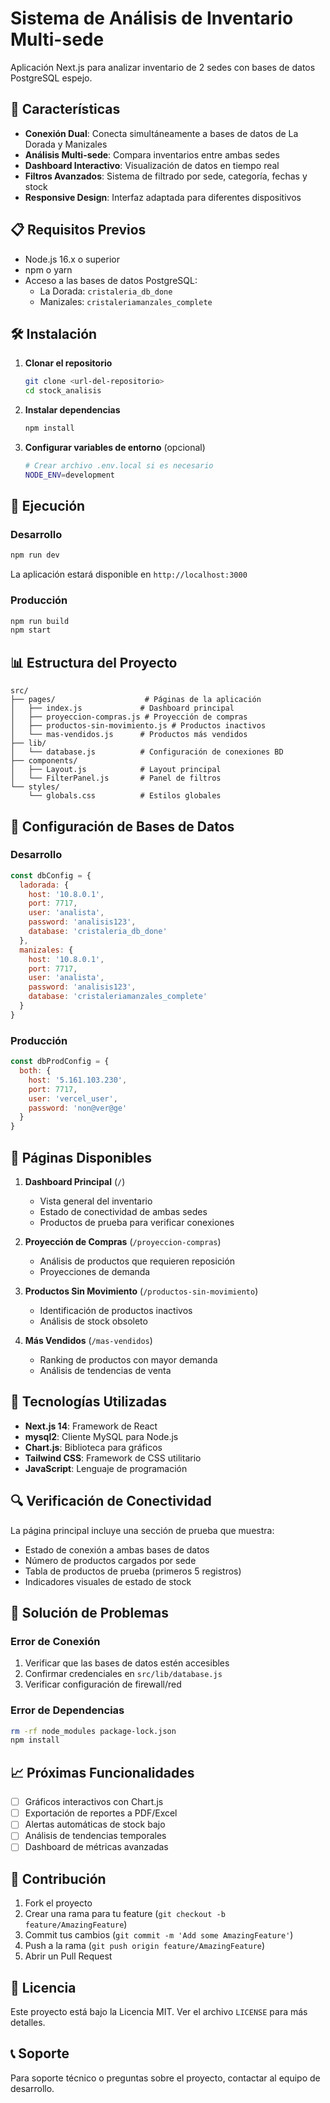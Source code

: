 # Sistema de Análisis de Inventario Multi-sede

Aplicación Next.js para analizar inventario de 2 sedes con bases de datos PostgreSQL espejo.

## 🚀 Características

- **Conexión Dual**: Conecta simultáneamente a bases de datos de La Dorada y Manizales
- **Análisis Multi-sede**: Compara inventarios entre ambas sedes
- **Dashboard Interactivo**: Visualización de datos en tiempo real
- **Filtros Avanzados**: Sistema de filtrado por sede, categoría, fechas y stock
- **Responsive Design**: Interfaz adaptada para diferentes dispositivos

## 📋 Requisitos Previos

- Node.js 16.x o superior
- npm o yarn
- Acceso a las bases de datos PostgreSQL:
  - La Dorada: `cristaleria_db_done`
  - Manizales: `cristaleriamanzales_complete`

## 🛠️ Instalación

1. **Clonar el repositorio**
   ```bash
   git clone <url-del-repositorio>
   cd stock_analisis
   ```

2. **Instalar dependencias**
   ```bash
   npm install
   ```

3. **Configurar variables de entorno** (opcional)
   ```bash
   # Crear archivo .env.local si es necesario
   NODE_ENV=development
   ```

## 🚀 Ejecución

### Desarrollo
```bash
npm run dev
```
La aplicación estará disponible en `http://localhost:3000`

### Producción
```bash
npm run build
npm start
```

## 📊 Estructura del Proyecto

```
src/
├── pages/                    # Páginas de la aplicación
│   ├── index.js             # Dashboard principal
│   ├── proyeccion-compras.js # Proyección de compras
│   ├── productos-sin-movimiento.js # Productos inactivos
│   └── mas-vendidos.js      # Productos más vendidos
├── lib/
│   └── database.js          # Configuración de conexiones BD
├── components/
│   ├── Layout.js            # Layout principal
│   └── FilterPanel.js       # Panel de filtros
└── styles/
    └── globals.css          # Estilos globales
```

## 🔧 Configuración de Bases de Datos

### Desarrollo
```javascript
const dbConfig = {
  ladorada: {
    host: '10.8.0.1',
    port: 7717,
    user: 'analista',
    password: 'analisis123',
    database: 'cristaleria_db_done'
  },
  manizales: {
    host: '10.8.0.1', 
    port: 7717,
    user: 'analista',
    password: 'analisis123',
    database: 'cristaleriamanzales_complete'
  }
}
```

### Producción
```javascript
const dbProdConfig = {
  both: {
    host: '5.161.103.230',
    port: 7717,
    user: 'vercel_user',
    password: 'non@ver@ge'
  }
}
```

## 📱 Páginas Disponibles

1. **Dashboard Principal** (`/`)
   - Vista general del inventario
   - Estado de conectividad de ambas sedes
   - Productos de prueba para verificar conexiones

2. **Proyección de Compras** (`/proyeccion-compras`)
   - Análisis de productos que requieren reposición
   - Proyecciones de demanda

3. **Productos Sin Movimiento** (`/productos-sin-movimiento`)
   - Identificación de productos inactivos
   - Análisis de stock obsoleto

4. **Más Vendidos** (`/mas-vendidos`)
   - Ranking de productos con mayor demanda
   - Análisis de tendencias de venta

## 🎨 Tecnologías Utilizadas

- **Next.js 14**: Framework de React
- **mysql2**: Cliente MySQL para Node.js
- **Chart.js**: Biblioteca para gráficos
- **Tailwind CSS**: Framework de CSS utilitario
- **JavaScript**: Lenguaje de programación

## 🔍 Verificación de Conectividad

La página principal incluye una sección de prueba que muestra:
- Estado de conexión a ambas bases de datos
- Número de productos cargados por sede
- Tabla de productos de prueba (primeros 5 registros)
- Indicadores visuales de estado de stock

## 🚨 Solución de Problemas

### Error de Conexión
1. Verificar que las bases de datos estén accesibles
2. Confirmar credenciales en `src/lib/database.js`
3. Verificar configuración de firewall/red

### Error de Dependencias
```bash
rm -rf node_modules package-lock.json
npm install
```

## 📈 Próximas Funcionalidades

- [ ] Gráficos interactivos con Chart.js
- [ ] Exportación de reportes a PDF/Excel
- [ ] Alertas automáticas de stock bajo
- [ ] Análisis de tendencias temporales
- [ ] Dashboard de métricas avanzadas

## 🤝 Contribución

1. Fork el proyecto
2. Crear una rama para tu feature (`git checkout -b feature/AmazingFeature`)
3. Commit tus cambios (`git commit -m 'Add some AmazingFeature'`)
4. Push a la rama (`git push origin feature/AmazingFeature`)
5. Abrir un Pull Request

## 📄 Licencia

Este proyecto está bajo la Licencia MIT. Ver el archivo `LICENSE` para más detalles.

## 📞 Soporte

Para soporte técnico o preguntas sobre el proyecto, contactar al equipo de desarrollo.
